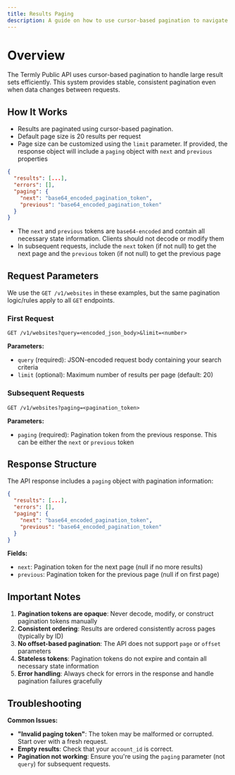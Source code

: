 ```yaml
---
title: Results Paging
description: A guide on how to use cursor-based pagination to navigate through API results
---
```


# Overview

The Termly Public API uses cursor-based pagination to handle large result sets efficiently. 
This system provides stable, consistent pagination even when data changes between requests.

## How It Works

- Results are paginated using cursor-based pagination.
- Default page size is 20 results per request
- Page size can be customized using the `limit` parameter. If provided, the response object will include a `paging` object with `next` and `previous` properties
```json
{
  "results": [...],
  "errors": [],
  "paging": {
    "next": "base64_encoded_pagination_token",
    "previous": "base64_encoded_pagination_token"
  }
}
```
- The `next` and `previous` tokens are `base64-encoded` and contain all necessary state information. Clients should not decode or modify them
- In subsequent requests, include the `next` token (if not null) to get the next page and the `previous` token (if not null) to get the previous page

## Request Parameters
We use the `GET /v1/websites` in these examples, but the same pagination logic/rules apply to all `GET` endpoints.

### First Request
```shell
GET /v1/websites?query=<encoded_json_body>&limit=<number>
```

**Parameters:**
- `query` (required): JSON-encoded request body containing your search criteria
- `limit` (optional): Maximum number of results per page (default: 20)

### Subsequent Requests
```shell
GET /v1/websites?paging=<pagination_token>
```

**Parameters:**
- `paging` (required): Pagination token from the previous response. This can be either the `next` or `previous` token

## Response Structure

The API response includes a `paging` object with pagination information:

```json
{
  "results": [...],
  "errors": [],
  "paging": {
    "next": "base64_encoded_pagination_token",
    "previous": "base64_encoded_pagination_token"
  }
}
```

**Fields:**
- `next`: Pagination token for the next page (null if no more results)
- `previous`: Pagination token for the previous page (null if on first page)

## Important Notes

1. **Pagination tokens are opaque**: Never decode, modify, or construct pagination tokens manually
2. **Consistent ordering**: Results are ordered consistently across pages (typically by ID)
3. **No offset-based pagination**: The API does not support `page` or `offset` parameters
4. **Stateless tokens**: Pagination tokens do not expire and contain all necessary state information
5. **Error handling**: Always check for errors in the response and handle pagination failures gracefully

## Troubleshooting

**Common Issues:**
- **"Invalid paging token"**: The token may be malformed or corrupted. Start over with a fresh request.
- **Empty results**: Check that your `account_id` is correct.
- **Pagination not working**: Ensure you're using the `paging` parameter (not `query`) for subsequent requests.
